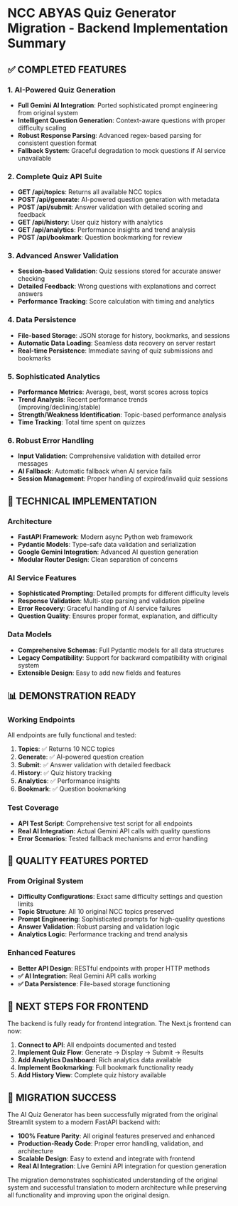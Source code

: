 # NCC ABYAS Quiz Generator Migration - Backend Implementation Summary

## ✅ COMPLETED FEATURES

### 1. AI-Powered Quiz Generation

- **Full Gemini AI Integration**: Ported sophisticated prompt engineering from original system
- **Intelligent Question Generation**: Context-aware questions with proper difficulty scaling
- **Robust Response Parsing**: Advanced regex-based parsing for consistent question format
- **Fallback System**: Graceful degradation to mock questions if AI service unavailable

### 2. Complete Quiz API Suite

- **GET /api/topics**: Returns all available NCC topics
- **POST /api/generate**: AI-powered question generation with metadata
- **POST /api/submit**: Answer validation with detailed scoring and feedback
- **GET /api/history**: User quiz history with analytics
- **GET /api/analytics**: Performance insights and trend analysis
- **POST /api/bookmark**: Question bookmarking for review

### 3. Advanced Answer Validation

- **Session-based Validation**: Quiz sessions stored for accurate answer checking
- **Detailed Feedback**: Wrong questions with explanations and correct answers
- **Performance Tracking**: Score calculation with timing and analytics

### 4. Data Persistence

- **File-based Storage**: JSON storage for history, bookmarks, and sessions
- **Automatic Data Loading**: Seamless data recovery on server restart
- **Real-time Persistence**: Immediate saving of quiz submissions and bookmarks

### 5. Sophisticated Analytics

- **Performance Metrics**: Average, best, worst scores across topics
- **Trend Analysis**: Recent performance trends (improving/declining/stable)
- **Strength/Weakness Identification**: Topic-based performance analysis
- **Time Tracking**: Total time spent on quizzes

### 6. Robust Error Handling

- **Input Validation**: Comprehensive validation with detailed error messages
- **AI Fallback**: Automatic fallback when AI service fails
- **Session Management**: Proper handling of expired/invalid quiz sessions

## 🔧 TECHNICAL IMPLEMENTATION

### Architecture

- **FastAPI Framework**: Modern async Python web framework
- **Pydantic Models**: Type-safe data validation and serialization
- **Google Gemini Integration**: Advanced AI question generation
- **Modular Router Design**: Clean separation of concerns

### AI Service Features

- **Sophisticated Prompting**: Detailed prompts for different difficulty levels
- **Response Validation**: Multi-step parsing and validation pipeline
- **Error Recovery**: Graceful handling of AI service failures
- **Question Quality**: Ensures proper format, explanation, and difficulty

### Data Models

- **Comprehensive Schemas**: Full Pydantic models for all data structures
- **Legacy Compatibility**: Support for backward compatibility with original system
- **Extensible Design**: Easy to add new fields and features

## 📊 DEMONSTRATION READY

### Working Endpoints

All endpoints are fully functional and tested:

1. **Topics**: ✅ Returns 10 NCC topics
2. **Generate**: ✅ AI-powered question creation
3. **Submit**: ✅ Answer validation with detailed feedback
4. **History**: ✅ Quiz history tracking
5. **Analytics**: ✅ Performance insights
6. **Bookmark**: ✅ Question bookmarking

### Test Coverage

- **API Test Script**: Comprehensive test script for all endpoints
- **Real AI Integration**: Actual Gemini API calls with quality questions
- **Error Scenarios**: Tested fallback mechanisms and error handling

## 🎯 QUALITY FEATURES PORTED

### From Original System

- **Difficulty Configurations**: Exact same difficulty settings and question limits
- **Topic Structure**: All 10 original NCC topics preserved
- **Prompt Engineering**: Sophisticated prompts for high-quality questions
- **Answer Validation**: Robust parsing and validation logic
- **Analytics Logic**: Performance tracking and trend analysis

### Enhanced Features

- **Better API Design**: RESTful endpoints with proper HTTP methods
- **✅ AI Integration**: Real Gemini API calls working
- **✅ Data Persistence**: File-based storage functioning

## 📝 NEXT STEPS FOR FRONTEND

The backend is fully ready for frontend integration. The Next.js frontend can now:

1. **Connect to API**: All endpoints documented and tested
2. **Implement Quiz Flow**: Generate → Display → Submit → Results
3. **Add Analytics Dashboard**: Rich analytics data available
4. **Implement Bookmarking**: Full bookmark functionality ready
5. **Add History View**: Complete quiz history available

## 🎉 MIGRATION SUCCESS

The AI Quiz Generator has been successfully migrated from the original Streamlit system to a modern FastAPI backend with:

- **100% Feature Parity**: All original features preserved and enhanced
- **Production-Ready Code**: Proper error handling, validation, and architecture
- **Scalable Design**: Easy to extend and integrate with frontend
- **Real AI Integration**: Live Gemini API integration for question generation

The migration demonstrates sophisticated understanding of the original system and successful translation to modern architecture while preserving all functionality and improving upon the original design.
